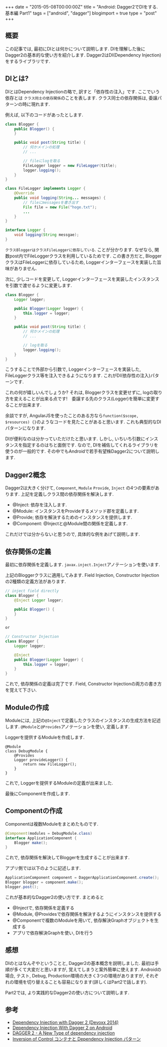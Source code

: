 +++
date = "2015-05-08T00:00:00Z"
title = "Android: Dagger2でDIをする. 基本編 Part1"
tags = ["android", "dagger"]
blogimport = true
type = "post"
+++

## 概要

この記事では, 最初にDIとは何かについて説明します. DIを理解した後にDagger2の基本的な使い方を紹介します.
Dagger2はDI(Dependency Injection)をするライブラリです.


## DIとは?

DIとはDependency Injectionの略で, 訳すと「依存性の注入」です.
ここでいう依存とは `クラス同士の依存関係`のことを表します.
クラス同士の依存関係は, 委譲パターンの時に現れます.

例えば, 以下のコードがあったとします.

```java
class Blogger {
    public Blogger() {
    }

    public void post(String title) {
        // 何かメインの処理
        // ...

        // fileにlogを取る
        FileLogger logger = new FileLogger(title);
        logger.logging();
    }
}

class FileLogger implements Logger {
    @Override
    public void logging(String... messages) {
        // fileにmessagesを書き出す
        File file = new File("hoge.txt");
        ...
    }
}

interface Logger {
    void logging(String messgae);
}
```

`クラスBloggerはクラスFileLoggerに依存している`. ことが分かります. なぜなら, 関数post内でFileLoggerクラスを利用しているためです.
この書き方だと, BloggerクラスはFileLoggerに依存しているため, Loggerインターフェースを実装した旨味がありません.

次に, 少しコードを変更して, Loggerインターフェースを実装したインスタンスを引数で渡せるように変更します.

```java
class Blogger {
    Logger logger;

    public Blogger(Logger logger) {
        this.logger = logger;
    }

    public void post(String title) {
        // 何かメインの処理
        // ...

        // logを取る
        logger.logging();
    }
}
```

こうすることで外部から引数で, Loggerインターフェースを実装した, FileLoggerクラス等を注入できるようになります. これがDI(依存性の注入)パターンです.

これの何が嬉しいんでしょうか? それは, Bloggerクラスを変更せずに, logの取り方を変えることが出来る点です!　委譲する先のクラス(Logger)を簡単に変更することが出来ます.

余談ですが, AngularJSを使ったことのある方なら`function($scope, $resources) {}`のようなコードを見たことがあると思います. これも典型的なDIパターンになります.

DIが便利なのは分かっていただけたと思います. しかし, いちいち引数にインスタンスを指定するのはちと面倒です.
なので, DIを補佐してくれるライブラリを使うのが一般的です. その中でもAndroidで若手有望株Dagger2について説明します.


## Dagger2概念

Dagger2は大きく分けて, `Component`, `Module` `Provide`, `Inject` の4つの要素があります.
上記を定義しクラス間の依存関係を解決します.

- @Inject: 依存を注入します.
- @Module: インスタンスをProvideするメソッド郡を定義します.
- @Provide; 依存を解決するためのインスタンスを提供します.
- @Component: @Injectと@Module間の関係を定義します.

これだけでは分からないと思うので, 具体的な例をあげて説明します.


## 依存関係の定義

最初に依存関係を定義します. `javax.inject.Inject`アノテーションを使います.

上記のBloggerクラスに適用してみます. Field Injection, Constructor Injectionの2種類の定義方法があります.

```java
// inject field directly
class Blogger {
    @Inject Logger logger;

    public Blogger() {
    }
}

or

// Constructor Injection
class Blogger {
    Logger logger;

    @Inject
    public Blogger(Logger logger) {
        this.logger = logger;
    }
}
```

これで, 依存関係の定義は完了です. Field, Constructor Injectionの両方の書き方を覚えて下さい.


## Moduleの作成

Moduleには, 上記の`@Inject`で定義したクラスのインスタンスの生成方法を記述します.
`@Module`と`@Provides`アノテーションを使い, 定義します.

Loggerを提供するModuleを作成します.

```
@Module
class DebugModule {
    @Provides
    Logger provideLogger() {
        return new FileLogger();
    }
}
```

これで, Loggerを提供するModuleの定義が出来ました.

最後にComponentを作成します.


## Componentの作成

Componentは複数Moduleをまとめたものです.

```java
@Component(modules = DebugModule.class)
interface ApplicationComponent {
    Blogger make();
}
```

これで, 依存関係を解決してBloggerを生成することが出来ます.

アプリ側では以下のように記述します.

```java
ApplicationComponent component = DaggerApplicationComponent.create();
Blogger blogger = component.make();
blogger.post();
```

これが基本的なDagger2の使い方です. まとめると

- @Injectで, 依存関係を定義する
- @Module, @Providesで依存関係を解決するようにインスタンスを提供する
- @Componentで複数のModuleを用いて, 依存解決Graphオブジェクトを生成する
- アプリで依存解決Graphを使い, DIを行う


## 感想

DIのとはなんぞやということと, Dagger2の基本概念を説明しました.
最初は手順が多くて大変だと思いますが, 覚えてしまうと案外簡単に使えます.
Androidの場合, テスト, Debug, Production環境の大きく3つの環境がありますが, それぞれの環境を切り替えることも容易になります(詳しくはPart2で話します).

Part2では, より実践的なDagger2の使い方について説明します.


## 参考

-	[Dependency Injection with Dagger 2 (Devoxx 2014)](https://speakerdeck.com/jakewharton/dependency-injection-with-dagger-2-devoxx-2014)
-	[Dependency Injection With Dagger 2 on Android](http://code.tutsplus.com/tutorials/dependency-injection-with-dagger-2-on-android--cms-23345)
-	[DAGGER 2 - A New Type of dependency injection](https://www.youtube.com/watch?v=oK_XtfXPkqw)
- [Inversion of Control コンテナと Dependency Injection パターン](http://kakutani.com/trans/fowler/injection.html)
